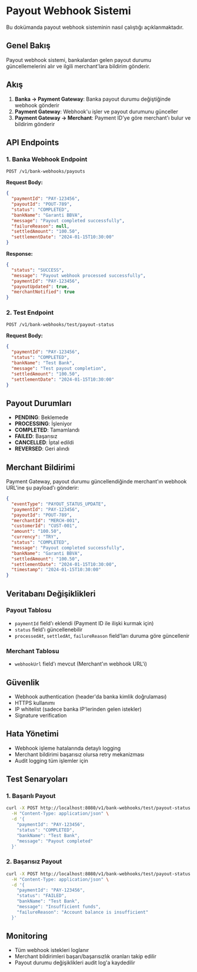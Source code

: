 # Payout Webhook Sistemi

Bu dokümanda payout webhook sisteminin nasıl çalıştığı açıklanmaktadır.

## Genel Bakış

Payout webhook sistemi, bankalardan gelen payout durumu güncellemelerini alır ve ilgili merchant'lara bildirim gönderir.

## Akış

1. **Banka → Payment Gateway**: Banka payout durumu değiştiğinde webhook gönderir
2. **Payment Gateway**: Webhook'u işler ve payout durumunu günceller
3. **Payment Gateway → Merchant**: Payment ID'ye göre merchant'ı bulur ve bildirim gönderir

## API Endpoints

### 1. Banka Webhook Endpoint

```
POST /v1/bank-webhooks/payouts
```

**Request Body:**
```json
{
  "paymentId": "PAY-123456",
  "payoutId": "POUT-789",
  "status": "COMPLETED",
  "bankName": "Garanti BBVA",
  "message": "Payout completed successfully",
  "failureReason": null,
  "settledAmount": "100.50",
  "settlementDate": "2024-01-15T10:30:00"
}
```

**Response:**
```json
{
  "status": "SUCCESS",
  "message": "Payout webhook processed successfully",
  "paymentId": "PAY-123456",
  "payoutUpdated": true,
  "merchantNotified": true
}
```

### 2. Test Endpoint

```
POST /v1/bank-webhooks/test/payout-status
```

**Request Body:**
```json
{
  "paymentId": "PAY-123456",
  "status": "COMPLETED",
  "bankName": "Test Bank",
  "message": "Test payout completion",
  "settledAmount": "100.50",
  "settlementDate": "2024-01-15T10:30:00"
}
```

## Payout Durumları

- **PENDING**: Beklemede
- **PROCESSING**: İşleniyor
- **COMPLETED**: Tamamlandı
- **FAILED**: Başarısız
- **CANCELLED**: İptal edildi
- **REVERSED**: Geri alındı

## Merchant Bildirimi

Payment Gateway, payout durumu güncellendiğinde merchant'ın webhook URL'ine şu payload'ı gönderir:

```json
{
  "eventType": "PAYOUT_STATUS_UPDATE",
  "paymentId": "PAY-123456",
  "payoutId": "POUT-789",
  "merchantId": "MERCH-001",
  "customerId": "CUST-001",
  "amount": "100.50",
  "currency": "TRY",
  "status": "COMPLETED",
  "message": "Payout completed successfully",
  "bankName": "Garanti BBVA",
  "settledAmount": "100.50",
  "settlementDate": "2024-01-15T10:30:00",
  "timestamp": "2024-01-15T10:30:00"
}
```

## Veritabanı Değişiklikleri

### Payout Tablosu

- `paymentId` field'ı eklendi (Payment ID ile ilişki kurmak için)
- `status` field'ı güncellenebilir
- `processedAt`, `settledAt`, `failureReason` field'ları duruma göre güncellenir

### Merchant Tablosu

- `webhookUrl` field'ı mevcut (Merchant'ın webhook URL'i)

## Güvenlik

- Webhook authentication (header'da banka kimlik doğrulaması)
- HTTPS kullanımı
- IP whitelist (sadece banka IP'lerinden gelen istekler)
- Signature verification

## Hata Yönetimi

- Webhook işleme hatalarında detaylı logging
- Merchant bildirimi başarısız olursa retry mekanizması
- Audit logging tüm işlemler için

## Test Senaryoları

### 1. Başarılı Payout
```bash
curl -X POST http://localhost:8080/v1/bank-webhooks/test/payout-status \
  -H "Content-Type: application/json" \
  -d '{
    "paymentId": "PAY-123456",
    "status": "COMPLETED",
    "bankName": "Test Bank",
    "message": "Payout completed"
  }'
```

### 2. Başarısız Payout
```bash
curl -X POST http://localhost:8080/v1/bank-webhooks/test/payout-status \
  -H "Content-Type: application/json" \
  -d '{
    "paymentId": "PAY-123456",
    "status": "FAILED",
    "bankName": "Test Bank",
    "message": "Insufficient funds",
    "failureReason": "Account balance is insufficient"
  }'
```

## Monitoring

- Tüm webhook istekleri loglanır
- Merchant bildirimleri başarı/başarısızlık oranları takip edilir
- Payout durumu değişiklikleri audit log'a kaydedilir
